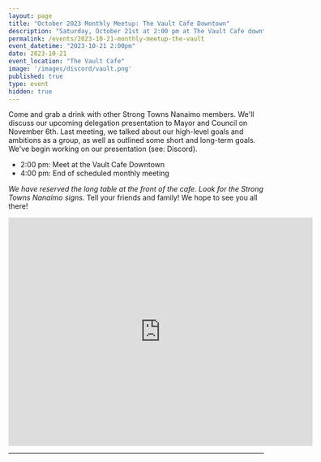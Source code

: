 ```yaml
---
layout: page
title: "October 2023 Monthly Meetup: The Vault Cafe Downtown"
description: "Saturday, October 21st at 2:00 pm at The Vault Cafe downtown. We'll be talking about our delegation presentation to council." 
permalink: /events/2023-10-21-monthly-meetup-the-vault
event_datetime: "2023-10-21 2:00pm"
date: 2023-10-21
event_location: "The Vault Cafe"
image: '/images/discord/vault.png'
published: true
type: event
hidden: true
---
```


Come and grab a drink with other Strong Towns Nanaimo members. We'll discuss our upcoming delegation presentation to Mayor and Council on November 6th. Last meeting, we talked about our high-level goals and ambitions as a group, as well as outlined some short and long-term goals. We've begin working on our presentation (see: Discord).

- 2:00 pm: Meet at the Vault Cafe Downtown
- 4:00 pm: End of scheduled monthly meeting

_We have reserved the long table at the front of the cafe. Look for the Strong Towns Nanaimo signs._ Tell your friends and family! We hope to see you all there!

<iframe src="https://www.google.com/maps/embed?pb=!1m18!1m12!1m3!1d2608.944178333774!2d-123.93926122251901!3d49.16366777917337!2m3!1f0!2f0!3f0!3m2!1i1024!2i768!4f13.1!3m3!1m2!1s0x5488a3fd56987f37%3A0x86d3e6a2106dc145!2sThe%20Vault%20Cafe!5e0!3m2!1sen!2sca!4v1697338685818!5m2!1sen!2sca" width="600" height="450" style="border:0;" allowfullscreen="" loading="lazy" referrerpolicy="no-referrer-when-downgrade"></iframe>

***